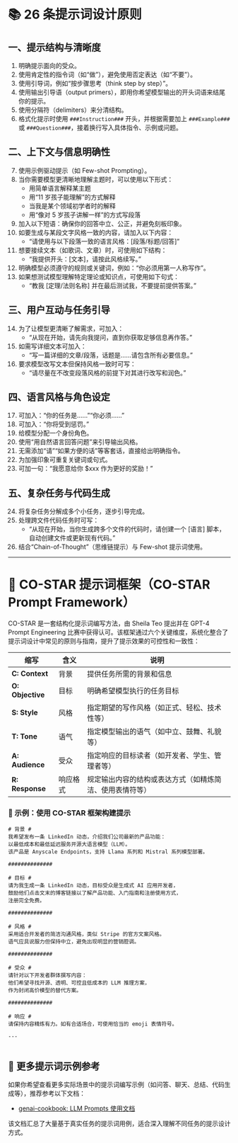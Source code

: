 # 📚 26 条提示词设计原则

## 一、提示结构与清晰度

1. 明确提示面向的受众。
2. 使用肯定性的指令词（如“做”），避免使用否定表达（如“不要”）。
3. 使用引导词，例如“按步骤思考（think step by step）”。
4. 使用输出引导语（output primers），即用你希望模型输出的开头词语来结尾你的提示。
5. 使用分隔符（delimiters）来分清结构。
6. 格式化提示时使用 `###Instruction###` 开头，并根据需要加上 `###Example###` 或 `###Question###`，接着换行写入具体指令、示例或问题。

## 二、上下文与信息明确性

7. 使用示例驱动提示（如 Few-shot Prompting）。
8. 当你需要模型更清晰地理解主题时，可以使用以下形式：
   - 用简单语言解释某主题
   - 用“11 岁孩子能理解”的方式解释
   - 当我是某个领域初学者时的解释
   - 用“像对 5 岁孩子讲解一样”的方式写段落
9. 加入以下短语：确保你的回答中立、公正，并避免刻板印象。
10. 如要生成与某段文字风格一致的内容，请加入以下内容：
    - “请使用与以下段落一致的语言风格：[段落/标题/回答]”
11. 想要接续文本（如歌词、文章）时，可使用如下结构：
    - “我提供开头：[文本]，请按此风格续写。”
12. 明确模型必须遵守的规则或关键词，例如：“你必须用第一人称写作”。
13. 如果想测试模型理解特定理论或知识点，可使用如下句式：
    - “教我 [定理/法则名称] 并在最后测试我，不要提前提供答案。”

## 三、用户互动与任务引导

14. 为了让模型更清晰了解需求，可加入：
    - “从现在开始，请先向我提问，直到你获取足够信息再作答。”
15. 如需写详细文本可加入：
    - “写一篇详细的文章/段落，话题是……请包含所有必要信息。”
16. 要求模型改写文本但保持风格一致时可写：
    - “请尽量在不改变段落风格的前提下对其进行改写和润色。”

## 四、语言风格与角色设定

17. 可加入：“你的任务是……”“你必须……”
18. 可加入：“你将受到惩罚。”
19. 给模型分配一个身份角色。
20. 使用“用自然语言回答问题”来引导输出风格。
21. 无需添加“请”“如果方便的话”等客套话，直接给出明确指令。
22. 为加强印象可重复关键词或句式。
23. 可加一句：“我愿意给你 $xxx 作为更好的奖励！”

## 五、复杂任务与代码生成

24. 将复杂任务分解成多个小任务，逐步引导完成。
25. 处理跨文件代码任务时可写：
    - “从现在开始，当你生成跨多个文件的代码时，请创建一个 [语言] 脚本，自动创建文件或更新现有代码。”
26. 结合“Chain-of-Thought”（思维链提示）与 Few-shot 提示词使用。

---

# 🌟 CO-STAR 提示词框架（CO-STAR Prompt Framework）

CO-STAR 是一套结构化提示词编写方法，由 Sheila Teo 提出并在 GPT-4 Prompt Engineering 比赛中获得认可。该框架通过六个关键维度，系统化整合了提示词设计中常见的原则与指南，提升了提示效果的可控性和一致性：

| 缩写             | 含义     | 说明                                                     |
| ---------------- | -------- | -------------------------------------------------------- |
| **C: Context**   | 背景     | 提供任务所需的背景和信息                                 |
| **O: Objective** | 目标     | 明确希望模型执行的任务目标                               |
| **S: Style**     | 风格     | 指定期望的写作风格（如正式、轻松、技术性等）             |
| **T: Tone**      | 语气     | 指定模型输出的语气（如中立、鼓舞、礼貌等）               |
| **A: Audience**  | 受众     | 指定响应的目标读者（如开发者、学生、管理者等）           |
| **R: Response**  | 响应格式 | 规定输出内容的结构或表达方式（如精炼简洁、使用表情符等） |

### 📌 示例：使用 CO-STAR 框架构建提示

```text
# 背景 #
我希望发布一条 LinkedIn 动态，介绍我们公司最新的产品功能：
以最低成本和最低延迟服务开源大语言模型（LLM）。
该产品是 Anyscale Endpoints，支持 Llama 系列和 Mistral 系列模型部署。

##############

# 目标 #
请为我生成一条 LinkedIn 动态，目标受众是生成式 AI 应用开发者，
鼓励他们点击文末的博客链接以了解产品功能、入门指南和注册使用方式，
注册完全免费。

##############

# 风格 #
采用适合开发者的简洁沟通风格，类似 Stripe 的官方文案风格。
语气应具说服力但保持中立，避免出现明显的营销腔调。

##############

# 受众 #
请针对以下开发者群体撰写内容：
他们希望寻找开源、透明、可控且低成本的 LLM 推理方案，
作为封闭高价模型的替代方案。

##############

# 响应 #
请保持内容精炼有力。如有合适场合，可使用恰当的 emoji 表情符号。

---


```

## 🔗 更多提示词示例参考

如果你希望查看更多实际场景中的提示词编写示例（如问答、聊天、总结、代码生成等），推荐参考以下文档：

- [genai-cookbook: LLM Prompts 使用文档](https://github.com/dmatrix/genai-cookbook/blob/main/llm-prompts/README.md)

该文档汇总了大量基于真实任务的提示词用例，适合深入理解不同任务的提示设计方式。
